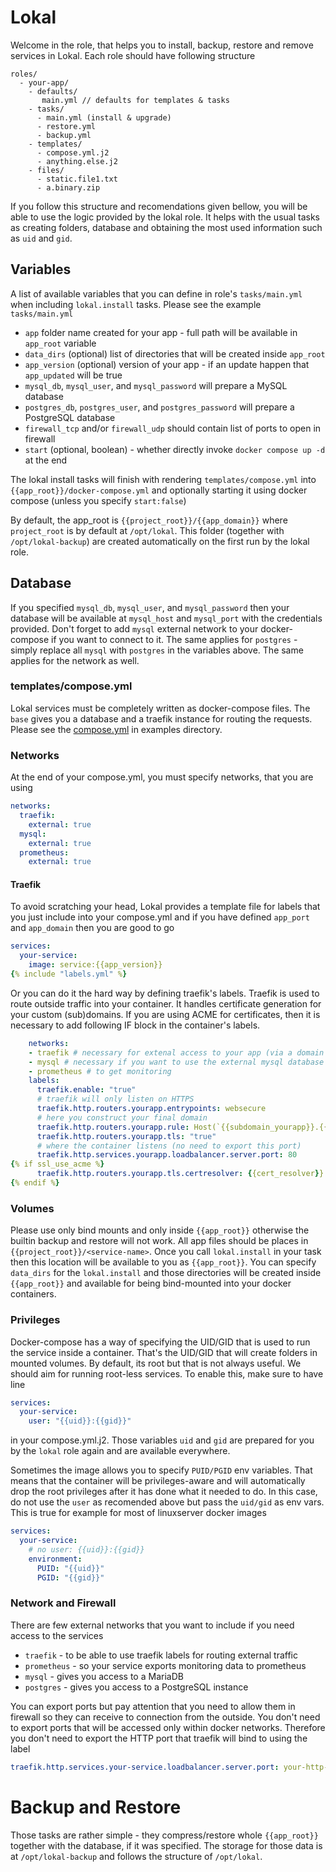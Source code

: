# Lokal

Welcome in the role, that helps you to install, backup, restore and remove services
in Lokal. Each role should have following structure
```
roles/
  - your-app/
    - defaults/
       main.yml // defaults for templates & tasks
    - tasks/
      - main.yml (install & upgrade)
      - restore.yml
      - backup.yml
    - templates/
      - compose.yml.j2
      - anything.else.j2
    - files/
      - static.file1.txt
      - a.binary.zip
```

If you follow this structure and recomendations given bellow, you will be able
to use the logic provided by the lokal role. It helps with the usual tasks as
creating folders, database and obtaining the most used information such as `uid`
and `gid`.

## Variables

A list of available variables that you can define in role's `tasks/main.yml` when
including `lokal.install` tasks. Please see the example `tasks/main.yml`

- `app` folder name created for your app - full path will be available in `app_root` variable
- `data_dirs` (optional) list of directories that will be created inside `app_root`
- `app_version` (optional) version of your app - if an update happen that `app_updated` will be true
- `mysql_db`, `mysql_user`, and `mysql_password` will prepare a MySQL database
- `postgres_db`, `postgres_user`, and `postgres_password` will prepare a PostgreSQL database
- `firewall_tcp` and/or `firewall_udp` should contain list of ports to open in firewall
- `start` (optional, boolean) - whether directly invoke `docker compose up -d` at the end

The lokal install tasks will finish with rendering  `templates/compose.yml` into
`{{app_root}}/docker-compose.yml` and optionally starting it using docker compose (unless
you specify `start:false`)

By default, the app_root is `{{project_root}}/{{app_domain}}` where `project_root` is
by default at `/opt/lokal`. This folder (together with `/opt/lokal-backup`) are
created automatically on the first run by the lokal role.

## Database

If you specified `mysql_db`, `mysql_user`, and `mysql_password` then your database
will be available at `mysql_host` and `mysql_port` with the credentials provided.
Don't forget to add `mysql` external network to your docker-compose if you want to
connect to it.
The same applies for `postgres` - simply replace all `mysql` with `postgres` in the
variables above. The same applies for the network as well.

### templates/compose.yml

Lokal services must be completely written as docker-compose files. The `base`
gives you a database and a traefik instance for routing the requests. Please
see the [compose.yml](examples/compose.yml) in examples directory.

### Networks

At the end of your compose.yml, you must specify networks, that you are using
```yaml
networks:
  traefik:
    external: true
  mysql:
    external: true
  prometheus:
    external: true
```

#### Traefik

To avoid scratching your head, Lokal provides a template file for labels that you just
include into your compose.yml and if you have defined `app_port` and `app_domain` then
you are good to go

```yaml
services:
  your-service:
    image: service:{{app_version}}
{% include "labels.yml" %}
```

Or you can do it the hard way by defining traefik's labels. Traefik is used to route outside
traffic into your container. It handles certificate generation for your custom (sub)domains.
If you are using ACME for certificates, then it is necessary to add following IF block in
the container's labels.

```yaml
    networks:
    - traefik # necessary for extenal access to your app (via a domain name)
    - mysql # necessary if you want to use the external mysql database
    - prometheus # to get monitoring
    labels:
      traefik.enable: "true"
      # traefik will only listen on HTTPS
      traefik.http.routers.yourapp.entrypoints: websecure
      # here you construct your final domain
      traefik.http.routers.yourapp.rule: Host(`{{subdomain_yourapp}}.{{domain}}`)
      traefik.http.routers.yourapp.tls: "true"
      # where the container listens (no need to export this port)
      traefik.http.services.yourapp.loadbalancer.server.port: 80
{% if ssl_use_acme %}
      traefik.http.routers.yourapp.tls.certresolver: {{cert_resolver}}
{% endif %}
```

### Volumes

Please use only bind mounts and only inside `{{app_root}}` otherwise the builtin
backup and restore will not work. All app files should be places in `{{project_root}}/<service-name>`.
Once you call `lokal.install` in your task then this location will be available to you as `{{app_root}}`.
You can specify `data_dirs` for the `lokal.install` and those directories will be created inside `{{app_root}}`
and available for being bind-mounted into your docker containers.

### Privileges

Docker-compose has a way of specifying the UID/GID that is used to run the
service inside a container. That's the UID/GID that will create folders in
mounted volumes. By default, its root but that is not always useful. We should
aim for running root-less services. To enable this, make sure to have line
```yaml
services:
  your-service:
    user: "{{uid}}:{{gid}}"
```
in your compose.yml.j2. Those variables `uid` and `gid` are prepared for
you by the `lokal` role again and are available everywhere.

Sometimes the image allows you to specify `PUID/PGID` env variables. That
means that the container will be privileges-aware and will automatically
drop the root privileges after it has done what it needed to do. In this
case, do not use the `user` as recomended above but pass the `uid/gid` as
env vars. This is true for example for most of linuxserver docker images
```yaml
services:
  your-service:
    # no user: {{uid}}:{{gid}}
    environment:
      PUID: "{{uid}}"
      PGID: "{{gid}}"
```

### Network and Firewall

There are few external networks that you want to include if you need access to the services
- `traefik` - to be able to use traefik labels for routing external traffic
- `prometheus` - so your service exports monitoring data to prometheus
- `mysql` - gives you access to a MariaDB
- `postgres` - gives you access to a PostgreSQL instance

You can export ports but pay attention that you need to allow them in firewall
so they can receive to connection from the outside. You don't need to export
ports that will be accessed only within docker networks. Therefore you don't
need to export the HTTP port that traefik will bind to using the label
```yaml
traefik.http.services.your-service.loadbalancer.server.port: your-http-port
```

# Backup and Restore

Those tasks are rather simple - they compress/restore whole `{{app_root}}`
together with the database, if it was specified. The storage for those data
is at `/opt/lokal-backup` and follows the structure of `/opt/lokal`.